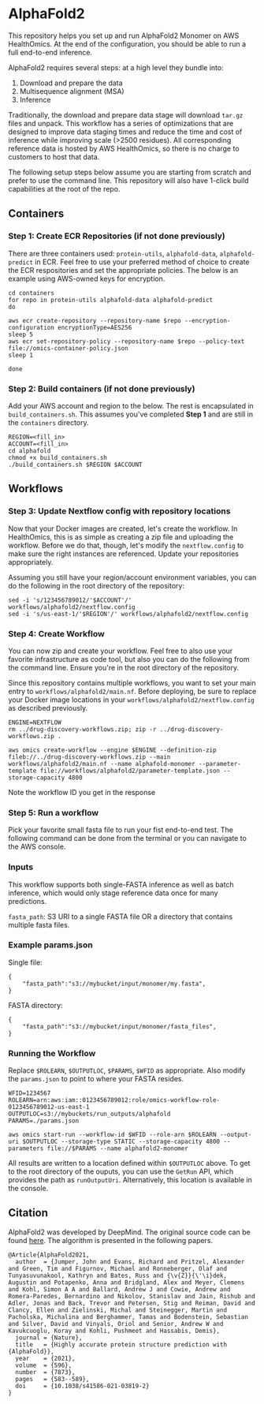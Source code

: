 # AlphaFold2

This repository helps you set up and run AlphaFold2 Monomer on AWS HealthOmics. At the end of the configuration, you should be able to run a full end-to-end inference.

AlphaFold2 requires several steps: at a high level they bundle into:
1. Download and prepare the data
2. Multisequence alignment (MSA) 
3. Inference

Traditionally, the download and prepare data stage will download `tar.gz` files and unpack. This workflow has a series of optimizations that are designed to improve data staging times and reduce the time and cost of inference while improving scale (>2500 residues). All corresponding reference data is hosted by AWS HealthOmics, so there is no charge to customers to host that data.

The following setup steps below assume you are starting from scratch and prefer to use the command line. This repository will also have 1-click build capabilities at the root of the repo.

## Containers

### Step 1: Create ECR Repositories (if not done previously)

There are three containers used: `protein-utils`, `alphafold-data`, `alphafold-predict` in ECR. Feel free to use your preferred method of choice to create the ECR respositories and set the appropriate policies. The below is an example using AWS-owned keys for encryption.

```
cd containers
for repo in protein-utils alphafold-data alphafold-predict
do

aws ecr create-repository --repository-name $repo --encryption-configuration encryptionType=AES256
sleep 5
aws ecr set-repository-policy --repository-name $repo --policy-text file://omics-container-policy.json
sleep 1

done
```

### Step 2: Build containers (if not done previously)

Add your AWS account and region to the below. The rest is encapsulated in `build_containers.sh`. This assumes you've completed **Step 1** and are still in the `containers` directory.

```
REGION=<fill_in>
ACCOUNT=<fill_in>
cd alphafold
chmod +x build_containers.sh
./build_containers.sh $REGION $ACCOUNT
```

## Workflows

### Step 3: Update Nextflow config with repository locations

Now that your Docker images are created, let's create the workflow. In HealthOmics, this is as simple as creating a zip file and uploading the workflow. Before we do that, though, let's modify the `nextflow.config` to make sure the right instances are referenced. Update your repositories appropriately.

Assuming you still have your region/account environment variables, you can do the following in the root directory of the repository:

```
sed -i 's/123456789012/'$ACCOUNT'/' workflows/alphafold2/nextflow.config
sed -i 's/us-east-1/'$REGION'/' workflows/alphafold2/nextflow.config
```

### Step 4: Create Workflow

You can now zip and create your workflow. Feel free to also use your favorite infrastructure as code tool, but also you can do the following from the command line. Ensure you're in the root directory of the repository.

 Since this repository contains multiple workflows, you want to set your main entry to `workflows/alphafold2/main.nf`. Before deploying, be sure to replace your Docker image locations in your `workflows/alphafold2/nextflow.config` as described previously.

```
ENGINE=NEXTFLOW
rm ../drug-discovery-workflows.zip; zip -r ../drug-discovery-workflows.zip .

aws omics create-workflow --engine $ENGINE --definition-zip fileb://../drug-discovery-workflows.zip --main workflows/alphafold2/main.nf --name alphafold-monomer --parameter-template file://workflows/alphafold2/parameter-template.json --storage-capacity 4800
```

Note the workflow ID you get in the response

### Step 5: Run a workflow
Pick your favorite small fasta file to run your fist end-to-end test. The following command can be done from the terminal or you can navigate to the AWS console.

### Inputs

This workflow supports both single-FASTA inference as well as batch inference, which would only stage reference data once for many predictions.

`fasta_path`: S3 URI to a single FASTA file OR a directory that contains multiple fasta files.

### Example params.json
Single file:
```
{
    "fasta_path":"s3://mybucket/input/monomer/my.fasta",
}
```

FASTA directory:
```
{
    "fasta_path":"s3://mybucket/input/monomer/fasta_files",
}
```

### Running the Workflow

Replace `$ROLEARN`, `$OUTPUTLOC`, `$PARAMS`, `$WFID` as appropriate. Also modify the `params.json` to point to where your FASTA resides.

```
WFID=1234567
ROLEARN=arn:aws:iam::0123456789012:role/omics-workflow-role-0123456789012-us-east-1
OUTPUTLOC=s3://mybuckets/run_outputs/alphafold
PARAMS=./params.json

aws omics start-run --workflow-id $WFID --role-arn $ROLEARN --output-uri $OUTPUTLOC --storage-type STATIC --storage-capacity 4800 --parameters file://$PARAMS --name alphafold2-monomer
```

All results are written to a location defined within `$OUTPUTLOC` above. To get to the root directory of the ouputs, you can use the `GetRun` API, which provides the path as `runOutputUri`. Alternatively, this location is available in the console.

## Citation
AlphaFold2 was developed by DeepMind. The original source code can be found [here](https://github.com/google-deepmind/alphafold). The algorithm is presented in the following papers.

```
@Article{AlphaFold2021,
  author  = {Jumper, John and Evans, Richard and Pritzel, Alexander and Green, Tim and Figurnov, Michael and Ronneberger, Olaf and Tunyasuvunakool, Kathryn and Bates, Russ and {\v{Z}}{\'\i}dek, Augustin and Potapenko, Anna and Bridgland, Alex and Meyer, Clemens and Kohl, Simon A A and Ballard, Andrew J and Cowie, Andrew and Romera-Paredes, Bernardino and Nikolov, Stanislav and Jain, Rishub and Adler, Jonas and Back, Trevor and Petersen, Stig and Reiman, David and Clancy, Ellen and Zielinski, Michal and Steinegger, Martin and Pacholska, Michalina and Berghammer, Tamas and Bodenstein, Sebastian and Silver, David and Vinyals, Oriol and Senior, Andrew W and Kavukcuoglu, Koray and Kohli, Pushmeet and Hassabis, Demis},
  journal = {Nature},
  title   = {Highly accurate protein structure prediction with {AlphaFold}},
  year    = {2021},
  volume  = {596},
  number  = {7873},
  pages   = {583--589},
  doi     = {10.1038/s41586-021-03819-2}
}
```

